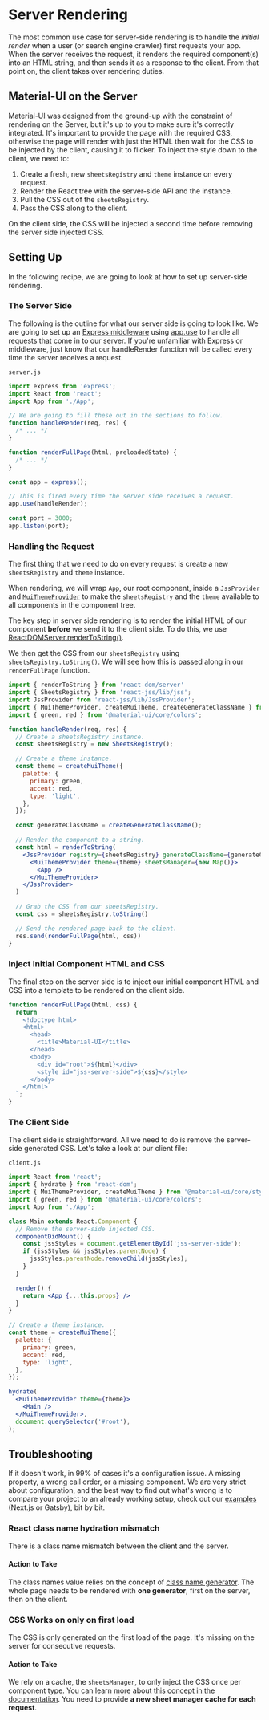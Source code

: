 # Server Rendering

The most common use case for server-side rendering is to handle the *initial render* when a user (or search engine crawler) first requests your app.
When the server receives the request, it renders the required component(s) into an HTML string, and then sends it as a response to the client.
From that point on, the client takes over rendering duties.

## Material-UI on the Server

Material-UI was designed from the ground-up with the constraint of rendering on the Server, but it's up to you to make sure it's correctly integrated.
It's important to provide the page with the required CSS, otherwise the page will render with just the HTML then wait for the CSS to be injected by the client, causing it to flicker.
To inject the style down to the client, we need to:

1. Create a fresh, new `sheetsRegistry` and `theme` instance on every request.
2. Render the React tree with the server-side API and the instance.
3. Pull the CSS out of the `sheetsRegistry`.
4. Pass the CSS along to the client.

On the client side, the CSS will be injected a second time before removing the server side injected CSS.

## Setting Up

In the following recipe, we are going to look at how to set up server-side rendering.

### The Server Side

The following is the outline for what our server side is going to look like.
We are going to set up an [Express middleware](http://expressjs.com/en/guide/using-middleware.html) using [app.use](http://expressjs.com/en/api.html) to handle all requests that come in to our server.
If you're unfamiliar with Express or middleware, just know that our handleRender function will be called every time the server receives a request.

`server.js`

```js
import express from 'express';
import React from 'react';
import App from './App';

// We are going to fill these out in the sections to follow.
function handleRender(req, res) {
  /* ... */
}

function renderFullPage(html, preloadedState) {
  /* ... */
}

const app = express();

// This is fired every time the server side receives a request.
app.use(handleRender);

const port = 3000;
app.listen(port);
```

### Handling the Request

The first thing that we need to do on every request is create a new `sheetsRegistry` and `theme` instance.

When rendering, we will wrap `App`, our root component,
inside a `JssProvider` and [`MuiThemeProvider`](/api/mui-theme-provider) to make the `sheetsRegistry` and the `theme` available to all components in the component tree.

The key step in server side rendering is to render the initial HTML of our component **before** we send it to the client side. To do this, we use [ReactDOMServer.renderToString()](https://reactjs.org/docs/react-dom-server.html).

We then get the CSS from our `sheetsRegistry` using `sheetsRegistry.toString()`. We will see how this is passed along in our `renderFullPage` function.

```jsx
import { renderToString } from 'react-dom/server'
import { SheetsRegistry } from 'react-jss/lib/jss';
import JssProvider from 'react-jss/lib/JssProvider';
import { MuiThemeProvider, createMuiTheme, createGenerateClassName } from '@material-ui/core/styles';
import { green, red } from '@material-ui/core/colors';

function handleRender(req, res) {
  // Create a sheetsRegistry instance.
  const sheetsRegistry = new SheetsRegistry();

  // Create a theme instance.
  const theme = createMuiTheme({
    palette: {
      primary: green,
      accent: red,
      type: 'light',
    },
  });

  const generateClassName = createGenerateClassName();

  // Render the component to a string.
  const html = renderToString(
    <JssProvider registry={sheetsRegistry} generateClassName={generateClassName}>
      <MuiThemeProvider theme={theme} sheetsManager={new Map()}>
        <App />
      </MuiThemeProvider>
    </JssProvider>
  )

  // Grab the CSS from our sheetsRegistry.
  const css = sheetsRegistry.toString()

  // Send the rendered page back to the client.
  res.send(renderFullPage(html, css))
}
```

### Inject Initial Component HTML and CSS

The final step on the server side is to inject our initial component HTML and CSS into a template to be rendered on the client side.

```js
function renderFullPage(html, css) {
  return `
    <!doctype html>
    <html>
      <head>
        <title>Material-UI</title>
      </head>
      <body>
        <div id="root">${html}</div>
        <style id="jss-server-side">${css}</style>
      </body>
    </html>
  `;
}
```

### The Client Side

The client side is straightforward. All we need to do is remove the server-side generated CSS.
Let's take a look at our client file:

`client.js`

```jsx
import React from 'react';
import { hydrate } from 'react-dom';
import { MuiThemeProvider, createMuiTheme } from '@material-ui/core/styles';
import { green, red } from '@material-ui/core/colors';
import App from './App';

class Main extends React.Component {
  // Remove the server-side injected CSS.
  componentDidMount() {
    const jssStyles = document.getElementById('jss-server-side');
    if (jssStyles && jssStyles.parentNode) {
      jssStyles.parentNode.removeChild(jssStyles);
    }
  }

  render() {
    return <App {...this.props} />
  }
}

// Create a theme instance.
const theme = createMuiTheme({
  palette: {
    primary: green,
    accent: red,
    type: 'light',
  },
});

hydrate(
  <MuiThemeProvider theme={theme}>
    <Main />
  </MuiThemeProvider>,
  document.querySelector('#root'),
);
```

## Troubleshooting

If it doesn't work, in 99% of cases it's a configuration issue.
A missing property, a wrong call order, or a missing component. We are very strict about configuration, and the best way to find out what's wrong is to compare your project to an already working setup, check out our [examples](https://github.com/mui-org/material-ui/tree/master/examples) (Next.js or Gatsby), bit by bit.

### React class name hydration mismatch

There is a class name mismatch between the client and the server.

#### Action to Take

The class names value relies on the concept of [class name generator](http://0.0.0.0:3000/customization/css-in-js#creategenerateclassname-options-class-name-generator). The whole page needs to be rendered with **one generator**, first on the server, then on the client.

### CSS Works on only on first load

The CSS is only generated on the first load of the page.
It's missing on the server for consecutive requests.

#### Action to Take

We rely on a cache, the `sheetsManager`, to only inject the CSS once per component type.
You can learn more about [this concept in the documentation](/customization/css-in-js/#sheets-manager).
You need to provide **a new sheet manager cache for each request**.

